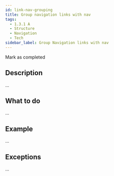 ```yaml
---
id: link-nav-grouping
title: Group navigation links with nav
tags:
  - 1.3.1 A
  - Structure
  - Navigation
  - Tech
sidebar_label: Group Navigation links with nav 
---
```


Mark as completed

## Description

...

## What to do

...

## Example

...

## Exceptions

...
